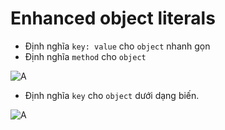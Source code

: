 # Enhanced object literals
- Định nghĩa `key: value` cho `object` nhanh gọn
- Định nghĩa `method` cho `object` 


![A](https://scontent.fpnh22-3.fna.fbcdn.net/v/t1.15752-9/193288208_977189369703179_5827163427540334606_n.png?_nc_cat=102&ccb=1-3&_nc_sid=ae9488&_nc_ohc=2pSHJ3LUSTQAX-nOr2O&_nc_ht=scontent.fpnh22-3.fna&oh=fd8a713a07bbcd3a58404836d58df877&oe=60E0D36B)

- Định nghĩa `key` cho `object` dưới dạng biến.

![A](https://scontent.fpnh22-2.fna.fbcdn.net/v/t1.15752-9/195663311_264936491985762_7232467500050206779_n.png?_nc_cat=111&ccb=1-3&_nc_sid=ae9488&_nc_ohc=iEOzZYe6S2cAX82udN5&tn=aPJlnR-rezZbCgJA&_nc_ht=scontent.fpnh22-2.fna&oh=bc4a6da6fa3117fff5be24b18d1af685&oe=60DF0086)

